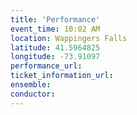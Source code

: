 ```yaml
---
title: 'Performance'
event_time: 10:02 AM
location: Wappingers Falls
latitude: 41.5964825
longitude: -73.91097
performance_url: 
ticket_information_url: 
ensemble: 
conductor: 
---
```


